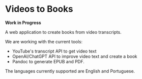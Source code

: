 # Videos to Books

**Work in Progress**

A web application to create books from video transcripts.

We are working with the current tools:
- YouTube's transcript API to get video text
- OpenAI/ChatGPT API to improve video text and create a book
- Pandoc to generate EPUB and PDF.

The languages currently supported are English and Portuguese.